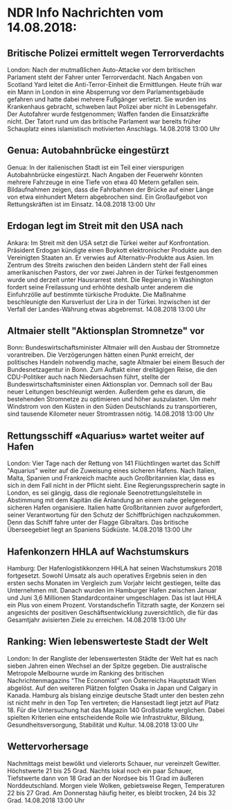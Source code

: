 # NDR Info Nachrichten vom 14.08.2018:


## Britische Polizei ermittelt wegen Terrorverdachts
London: Nach der mutmaßlichen Auto-Attacke vor dem britischen Parlament steht der Fahrer unter Terrorverdacht. Nach Angaben von Scotland Yard leitet die Anti-Terror-Einheit die Ermittlungen. Heute früh war ein Mann in London in eine Absperrung vor dem Parlamentsgebäude gefahren und hatte dabei mehrere Fußgänger verletzt. Sie wurden ins Krankenhaus gebracht, schweben laut Polizei aber nicht in Lebensgefahr. Der Autofahrer wurde festgenommen; Waffen fanden die Einsatzkräfte nicht. Der Tatort rund um das britische Parlament war bereits früher Schauplatz eines islamistisch motivierten Anschlags. 14.08.2018 13:00 Uhr 

## Genua: Autobahnbrücke eingestürzt
Genua: In der italienischen Stadt ist ein Teil einer vierspurigen Autobahnbrücke eingestürzt. Nach Angaben der Feuerwehr könnten mehrere Fahrzeuge in eine Tiefe von etwa 40 Metern gefallen sein. Bildaufnahmen zeigen, dass die Fahrbahnen der Brücke auf einer Länge von etwa einhundert Metern abgebrochen sind. Ein Großaufgebot von Rettungskräften ist im Einsatz. 14.08.2018 13:00 Uhr 

## Erdogan legt im Streit mit den USA nach
Ankara: Im Streit mit den USA setzt die Türkei weiter auf Konfrontation. Präsident Erdogan kündigte einen Boykott elektronischer Produkte aus den Vereinigten Staaten an. Er verwies auf Alternativ-Produkte aus Asien. Im Zentrum des Streits zwischen den beiden Ländern steht der Fall eines amerikanischen Pastors, der vor zwei Jahren in der Türkei festgenommen wurde und derzeit unter Hausrarrest steht. Die Regierung in Washington fordert seine Freilassung und erhöhte deshalb unter anderem die Einfuhrzölle auf bestimmte türkische Produkte. Die Maßnahme beschleunigte den Kursverlust der Lira in der Türkei. Inzwischen ist der Verfall der Landes-Währung etwas abgebremst. 14.08.2018 13:00 Uhr 

## Altmaier stellt "Aktionsplan Stromnetze" vor
Bonn: Bundeswirtschaftsminister Altmaier will den Ausbau der Stromnetze vorantreiben. Die Verzögerungen hätten einen Punkt erreicht, der politisches Handeln notwendig mache, sagte Altmaier bei einem Besuch der Bundesnetzagentur in Bonn. Zum Auftakt einer dreitägigen Reise, die den CDU-Politiker auch nach Niedersachsen führt, stellte der Bundeswirtschaftsminister einen Aktionsplan vor. Demnach soll der Bau neuer Leitungen beschleunigt werden. Außerdem gehe es darum, die bestehenden Stromnetze zu optimieren und höher auszulasten. Um mehr Windstrom von den Küsten in den Süden Deutschlands zu transportieren, sind tausende Kilometer neuer  Stromtrassen nötig. 14.08.2018 13:00 Uhr 

## Rettungsschiff «Aquarius» wartet weiter auf Hafen
London: 	Vier Tage nach der Rettung von 141 Flüchtlingen wartet das Schiff "Aquarius" weiter auf die Zuweisung eines sicheren Hafens. Nach Italien, Malta, Spanien und Frankreich machte auch Großbritannien klar, dass es sich in dem Fall nicht in der Pflicht sieht. Eine Regierungssprecherin sagte in London, es sei gängig, dass die regionale Seenotrettungsleitstelle in Abstimmung mit dem Kapitän die Anlandung an einem nahe gelegenen sicheren Hafen organisiere. Italien hatte Großbritannien zuvor aufgefordert, seiner Verantwortung für den Schutz der Schiffbrüchigen nachzukommen. Denn das Schiff fahre unter der Flagge Gibraltars. Das britische Überseegebiet liegt an Spaniens Südküste. 14.08.2018 13:00 Uhr 

## Hafenkonzern HHLA auf Wachstumskurs
Hamburg: Der Hafenlogistikkonzern HHLA hat seinen Wachstumskurs 2018 fortgesetzt. Sowohl Umsatz als auch operatives Ergebnis seien in den ersten sechs Monaten im Vergleich zum Vorjahr leicht gestiegen, teilte das Unternehmen mit. Danach wurden im Hamburger Hafen zwischen Januar und Juni 3,6 Millionen Standardcontainer umgeschlagen. Das ist laut HHLA ein Plus von einem Prozent. Vorstandschefin Titzrath sagte, der Konzern sei angesichts der positiven Geschäftsentwicklung zuversichtlich, die für das Gesamtjahr avisierten Ziele zu erreichen. 14.08.2018 13:00 Uhr 

## Ranking: Wien lebenswerteste Stadt der Welt
London: In der Rangliste der lebenswertesten Städte der Welt hat es nach sieben Jahren einen Wechsel an der Spitze gegeben. Die australische Metropole Melbourne wurde im Ranking des britischen Nachrichtenmagazins "The Economist" von Österreichs Hauptstadt Wien abgelöst. Auf den weiteren Plätzen folgten Osaka in Japan und Calgary in Kanada. Hamburg als bislang einzige deutsche Stadt unter den besten zehn ist nicht mehr in den Top Ten vertreten; die Hansestadt liegt jetzt auf Platz 18. Für die Untersuchung hat das Magazin 140 Großstädte verglichen. Dabei spielten Kriterien eine entscheidende Rolle wie Infrastruktur, Bildung, Gesundheitsversorgung, Stabilität und Kultur. 14.08.2018 13:00 Uhr 

## Wettervorhersage
Nachmittags meist bewölkt und vielerorts Schauer, nur vereinzelt Gewitter. Höchstwerte 21 bis 25 Grad. Nachts lokal noch ein paar Schauer, Tiefstwerte dann von 18 Grad an der Nordsee bis 11 Grad im äußeren Norddeutschland. Morgen viele Wolken, gebietsweise Regen, Temperaturen 22 bis 27 Grad. Am Donnerstag häufig heiter, es bleibt trocken, 24 bis 32 Grad. 14.08.2018 13:00 Uhr 
